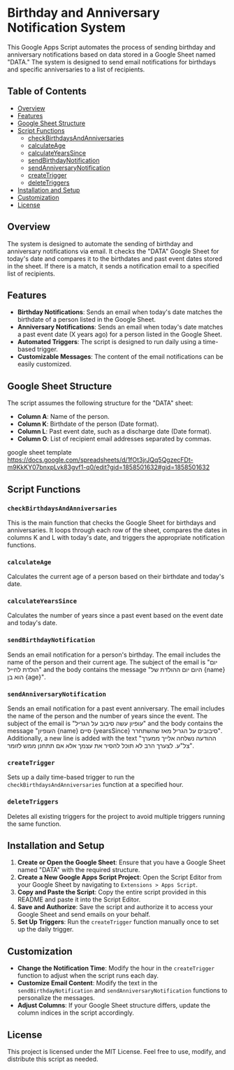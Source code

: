 # Birthday and Anniversary Notification System

This Google Apps Script automates the process of sending birthday and anniversary notifications based on data stored in a Google Sheet named "DATA." The system is designed to send email notifications for birthdays and specific anniversaries to a list of recipients.

## Table of Contents
- [Overview](#overview)
- [Features](#features)
- [Google Sheet Structure](#google-sheet-structure)
- [Script Functions](#script-functions)
  - [checkBirthdaysAndAnniversaries](#checkbirthdaysandanniversaries)
  - [calculateAge](#calculateage)
  - [calculateYearsSince](#calculateyearssince)
  - [sendBirthdayNotification](#sendbirthdaynotification)
  - [sendAnniversaryNotification](#sendanniversarynotification)
  - [createTrigger](#createtrigger)
  - [deleteTriggers](#deletetriggers)
- [Installation and Setup](#installation-and-setup)
- [Customization](#customization)
- [License](#license)

## Overview

The system is designed to automate the sending of birthday and anniversary notifications via email. It checks the "DATA" Google Sheet for today's date and compares it to the birthdates and past event dates stored in the sheet. If there is a match, it sends a notification email to a specified list of recipients.

## Features

- **Birthday Notifications**: Sends an email when today's date matches the birthdate of a person listed in the Google Sheet.
- **Anniversary Notifications**: Sends an email when today's date matches a past event date (X years ago) for a person listed in the Google Sheet.
- **Automated Triggers**: The script is designed to run daily using a time-based trigger.
- **Customizable Messages**: The content of the email notifications can be easily customized.

## Google Sheet Structure

The script assumes the following structure for the "DATA" sheet:

- **Column A**: Name of the person.
- **Column K**: Birthdate of the person (Date format).
- **Column L**: Past event date, such as a discharge date (Date format).
- **Column O**: List of recipient email addresses separated by commas.

google sheet template
https://docs.google.com/spreadsheets/d/1fOt3jrJQq5QgzecFDt-m9KkKY07bnxpLvk83gvf1-q0/edit?gid=1858501632#gid=1858501632

## Script Functions

### `checkBirthdaysAndAnniversaries`
This is the main function that checks the Google Sheet for birthdays and anniversaries. It loops through each row of the sheet, compares the dates in columns K and L with today's date, and triggers the appropriate notification functions.

### `calculateAge`
Calculates the current age of a person based on their birthdate and today's date.

### `calculateYearsSince`
Calculates the number of years since a past event based on the event date and today's date.

### `sendBirthdayNotification`
Sends an email notification for a person's birthday. The email includes the name of the person and their current age. The subject of the email is "יום הולדת לחייל" and the body contains the message "היום יום ההולדת של {name} הוא בן {age}".

### `sendAnniversaryNotification`
Sends an email notification for a past event anniversary. The email includes the name of the person and the number of years since the event. The subject of the email is "עופיון עשה סיבוב על הגריל" and the body contains the message "העופיון {name} סיים {yearsSince} סיבובים על הגריל מאז שהשתחרר". Additionally, a new line is added with the text "ההודעה נשלחה אלייך ממערך צל\"ע. לצערך הרב לא תוכל להסיר את עצמך אלא אם תתחנן ממש לזומר".

### `createTrigger`
Sets up a daily time-based trigger to run the `checkBirthdaysAndAnniversaries` function at a specified hour.

### `deleteTriggers`
Deletes all existing triggers for the project to avoid multiple triggers running the same function.

## Installation and Setup

1. **Create or Open the Google Sheet**: Ensure that you have a Google Sheet named "DATA" with the required structure.
2. **Create a New Google Apps Script Project**: Open the Script Editor from your Google Sheet by navigating to `Extensions > Apps Script`.
3. **Copy and Paste the Script**: Copy the entire script provided in this README and paste it into the Script Editor.
4. **Save and Authorize**: Save the script and authorize it to access your Google Sheet and send emails on your behalf.
5. **Set Up Triggers**: Run the `createTrigger` function manually once to set up the daily trigger.

## Customization

- **Change the Notification Time**: Modify the hour in the `createTrigger` function to adjust when the script runs each day.
- **Customize Email Content**: Modify the text in the `sendBirthdayNotification` and `sendAnniversaryNotification` functions to personalize the messages.
- **Adjust Columns**: If your Google Sheet structure differs, update the column indices in the script accordingly.

## License

This project is licensed under the MIT License. Feel free to use, modify, and distribute this script as needed.

